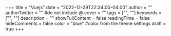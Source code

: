 +++
title = "Vuejs"
date = "2022-12-29T22:34:00-04:00"
author = ""
authorTwitter = "" #do not include @
cover = ""
tags = ["", ""]
keywords = ["", ""]
description = ""
showFullContent = false
readingTime = false
hideComments = false
color = "blue" #color from the theme settings
draft = true
+++
